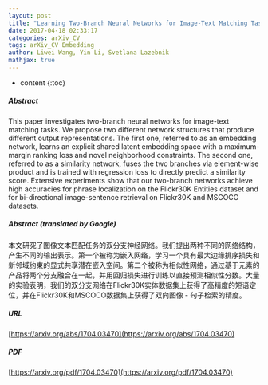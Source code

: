 ```yaml
---
layout: post
title: "Learning Two-Branch Neural Networks for Image-Text Matching Tasks"
date: 2017-04-18 02:33:17
categories: arXiv_CV
tags: arXiv_CV Embedding
author: Liwei Wang, Yin Li, Svetlana Lazebnik
mathjax: true
---
```


* content
{:toc}

##### Abstract
This paper investigates two-branch neural networks for image-text matching tasks. We propose two different network structures that produce different output representations. The first one, referred to as an embedding network, learns an explicit shared latent embedding space with a maximum-margin ranking loss and novel neighborhood constraints. The second one, referred to as a similarity network, fuses the two branches via element-wise product and is trained with regression loss to directly predict a similarity score. Extensive experiments show that our two-branch networks achieve high accuracies for phrase localization on the Flickr30K Entities dataset and for bi-directional image-sentence retrieval on Flickr30K and MSCOCO datasets.

##### Abstract (translated by Google)
本文研究了图像文本匹配任务的双分支神经网络。我们提出两种不同的网络结构，产生不同的输出表示。第一个被称为嵌入网络，学习一个具有最大边缘排序损失和新邻域约束的显式共享潜在嵌入空间。第二个被称为相似性网络，通过基于元素的产品将两个分支融合在一起，并用回归损失进行训练以直接预测相似性分数。大量的实验表明，我们的双分支网络在Flickr30K实体数据集上获得了高精度的短语定位，并在Flickr30K和MSCOCO数据集上获得了双向图像 - 句子检索的精度。

##### URL
[https://arxiv.org/abs/1704.03470](https://arxiv.org/abs/1704.03470)

##### PDF
[https://arxiv.org/pdf/1704.03470](https://arxiv.org/pdf/1704.03470)

